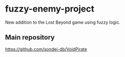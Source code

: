 # fuzzy-enemy-project
New addition to the Lost Beyond game using fuzzy logic.
## Main repository
https://github.com/sondei-db/VoidPirate
